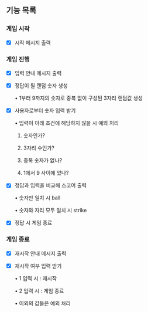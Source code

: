 ## 기능 목록

### 게임 시작
- [X] 시작 메시지 출력

### 게임 진행
- [X] 입력 안내 메시지 출력

- [X] 정답이 될 랜덤 숫자 생성

    • 1부터 9까지의 숫자로 중복 없이 구성된 3자리 랜덤값 생성

- [X] 사용자로부터 숫자 입력 받기

    • 입력이 아래 조건에 해당하지 않을 시 예외 처리

    1. 숫자인가?

    2. 3자리 수인가?

    3. 중복 숫자가 없나?

    4. 1에서 9 사이에 있나?

- [X] 정답과 입력을 비교해 스코어 출력

    • 숫자만 일치 시 ball

    • 숫자와 자리 모두 일치 시 strike

- [X] 정답 시 게임 종료

### 게임 종료
- [X] 재시작 안내 메시지 출력

- [X] 재시작 여부 입력 받기

    • 1 입력 시 : 재시작

    • 2 입력 시 : 게임 종료

    • 이외의 값들은 예외 처리